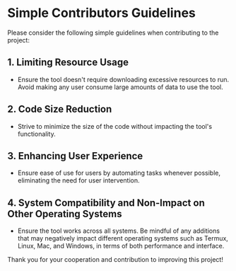 # Simple Contributors Guidelines

Please consider the following simple guidelines when contributing to the project:

## 1. Limiting Resource Usage

- Ensure the tool doesn't require downloading excessive resources to run. Avoid making any user consume large amounts of data to use the tool.

## 2. Code Size Reduction

- Strive to minimize the size of the code without impacting the tool's functionality.

## 3. Enhancing User Experience

- Ensure ease of use for users by automating tasks whenever possible, eliminating the need for user intervention.

## 4. System Compatibility and Non-Impact on Other Operating Systems

- Ensure the tool works across all systems. Be mindful of any additions that may negatively impact different operating systems such as Termux, Linux, Mac, and Windows, in terms of both performance and interface.

Thank you for your cooperation and contribution to improving this project!